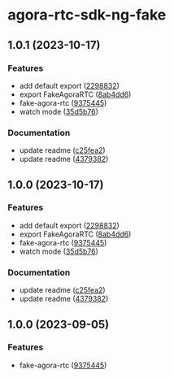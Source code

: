 # agora-rtc-sdk-ng-fake

## 1.0.1 (2023-10-17)

### Features

- add default export ([2298832](https://github.com/AgoraIO-Extensions/agora-rtc-sdk-ng-fake/commit/22988323b5701fb288d4bbc719fc74937ac2619e))
- export FakeAgoraRTC ([8ab4dd6](https://github.com/AgoraIO-Extensions/agora-rtc-sdk-ng-fake/commit/8ab4dd60e975cda60c43af4bd749127f897e61ca))
- fake-agora-rtc ([9375445](https://github.com/AgoraIO-Extensions/agora-rtc-sdk-ng-fake/commit/9375445974e8ca824c3467306f9f24206fc91e95))
- watch mode ([35d5b76](https://github.com/AgoraIO-Extensions/agora-rtc-sdk-ng-fake/commit/35d5b764547c078aa869f98e77d93c8bc526eadd))

### Documentation

- update readme ([c25fea2](https://github.com/AgoraIO-Extensions/agora-rtc-sdk-ng-fake/commit/c25fea253fc71712bbe84f1443e008b0ddfc08ba))
- update readme ([4379382](https://github.com/AgoraIO-Extensions/agora-rtc-sdk-ng-fake/commit/4379382632853a9660d46a662bf1bb18c568cb62))

## 1.0.0 (2023-10-17)

### Features

- add default export ([2298832](https://github.com/AgoraIO-Extensions/agora-rtc-sdk-ng-fake/commit/22988323b5701fb288d4bbc719fc74937ac2619e))
- export FakeAgoraRTC ([8ab4dd6](https://github.com/AgoraIO-Extensions/agora-rtc-sdk-ng-fake/commit/8ab4dd60e975cda60c43af4bd749127f897e61ca))
- fake-agora-rtc ([9375445](https://github.com/AgoraIO-Extensions/agora-rtc-sdk-ng-fake/commit/9375445974e8ca824c3467306f9f24206fc91e95))
- watch mode ([35d5b76](https://github.com/AgoraIO-Extensions/agora-rtc-sdk-ng-fake/commit/35d5b764547c078aa869f98e77d93c8bc526eadd))

### Documentation

- update readme ([c25fea2](https://github.com/AgoraIO-Extensions/agora-rtc-sdk-ng-fake/commit/c25fea253fc71712bbe84f1443e008b0ddfc08ba))
- update readme ([4379382](https://github.com/AgoraIO-Extensions/agora-rtc-sdk-ng-fake/commit/4379382632853a9660d46a662bf1bb18c568cb62))

## 1.0.0 (2023-09-05)

### Features

- fake-agora-rtc ([9375445](https://github.com/AgoraIO-Extensions/agora-rtc-sdk-ng-fake/commit/9375445974e8ca824c3467306f9f24206fc91e95))
